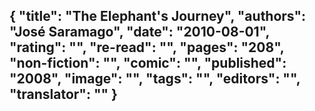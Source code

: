 {
 "title": "The Elephant's Journey",
 "authors": "José Saramago",
 "date": "2010-08-01",
 "rating": "",
 "re-read": "",
 "pages": "208",
 "non-fiction": "",
 "comic": "",
 "published": "2008",
 "image": "",
 "tags": "",
 "editors": "",
 "translator": ""
}
---

